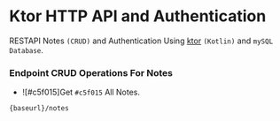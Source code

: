 # Ktor HTTP API and Authentication
RESTAPI Notes `(CRUD)` and Authentication Using [ktor](https://ktor.io/) `(Kotlin)` and `mySQL Database`.


### Endpoint CRUD Operations For Notes

- ![#c5f015]Get `#c5f015` All Notes.
  
```
{baseurl}/notes
```
